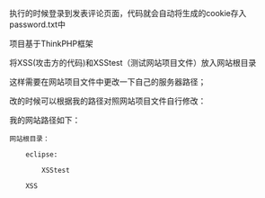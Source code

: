 执行的时候登录到发表评论页面，代码就会自动将生成的cookie存入password.txt中

项目基于ThinkPHP框架

将XSS(攻击方的代码)和XSStest（测试网站项目文件）放入网站根目录

这样需要在网站项目文件中更改一下自己的服务器路径；

改的时候可以根据我的路径对照网站项目文件自行修改：

我的网站路径如下：

	网站根目录：
	
		eclipse:
	
			XSStest
	
		XSS

